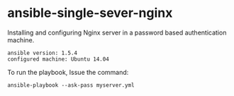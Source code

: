# ansible-single-sever-nginx
Installing and configuring Nginx server in a password based authentication machine.

```
ansible version: 1.5.4
configured machine: Ubuntu 14.04
```

To run the playbook, Issue the command:
```
ansible-playbook --ask-pass myserver.yml
```

